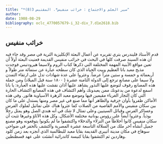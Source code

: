 ```yaml
---
title: "*سير العلم والاجتماع : خرائب منفيس*. المقتبس 3(8)"
author: 
date: 1908-08-29
bibliography: oclc_4770057679-i_32-div_7.d1e2618.bib
---
```




##  خرائب منفيس 


 قدم  الأستاذ فليندرس بتري  تقريره عن أعمال البعثة الإنكليزية الثرية في مصر وقد جاء فيه أن هذه السينة صرفت كلها في البحث في خرائب منفيس القديمة فعنيت البعثة أولاً أن تعين مواقع الأبنية المهمة المختلفة التي ذكرها كتاب الروم ولاسيما هيرودتيس فوجدت مذبح معبد باتا العظيم وبيت الحياة الذي كان سطحه عبارة عن  ستمائة  متر طولاً و  أربعمائة  و  خمسة  و  ستين  متراً عرضاً. وعثروا على عدة شهادات تدل على ارتقاء التمدن ولا سيما على مصانع ترجع إلى الدولة الثامنة  عشرة  (  ١٨٠٠  سنة قبل الميلاد) ومن جملة هذه المصانع رفوف لتوضع عليها النذور يشاهد عليها آذان نقشت عليها هذه العبارة: يا بانا اسمع لدعوة من يدعونك ممن يعبدونك وأهم اكتشاف في هذه المصانع اكتشاف الحارة التي كان التجار الغرباء مقيمين فيها وموضع معبد الزهرة الآسياوية هاتور. وفي هذه الأماكن ظفروا بأوان خزفية والظاهر أنها مما صنع في غير مصر ومنها يستدل على ما كان بين سكان منفيس والأمم القاصية من الصلات كما عثروا هناك على تماثيل لملوك الفرس وعساكر الفرس وقبائل السيتيين وعلى تمثال لا شك في أنه هندي الصل وهو يمثل رجلاً بوذياً. وعثروا أيضاً على رؤوس يونانية مختلفة الأشكال. وكل هذه الآثاؤ وغيرها تثبت أن سكان منفيس كانوا أخلاطاً من النزلاء والدخلاء واكتشفوا ما لم يكونوا يتوقعونه وهو مصنع جميل أنشأه آخر ملك من السلالة التاسعة  عشرة  المصرية واكتشف بالحفر في ضواحي سوهاج في مكان مدينة أتيبري القديمة بقايا معبد للبطالسة الذي أنجزه بعد زمن كلود وهاردين ثم اكتشفوا بقايا كنيسة كاتدرائية أنشئت على عهد قسطنطين. 

